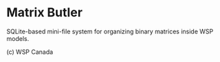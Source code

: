 # Matrix Butler

SQLite-based mini-file system for organizing binary matrices inside WSP models.

(c) WSP Canada
